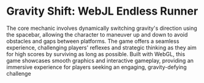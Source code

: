 # Gravity Shift: WebJL Endless Runner

The core mechanic involves dynamically switching gravity's direction using the spacebar, allowing the character to maneuver up and down to avoid obstacles and gaps between platforms. The game offers a seamless experience, challenging players' reflexes and strategic thinking as they aim for high scores by surviving as long as possible. Built with WebGL, this game showcases smooth graphics and interactive gameplay, providing an immersive experience for players seeking an engaging, gravity-defying challenge
